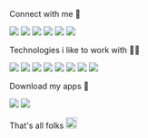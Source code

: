Connect with me :metal:

[<img src="https://img.shields.io/badge/Medium-000000?style=flat&logo=medium&logoColor=white">](https://eduardoreisdev.medium.com/)
[<img src="https://img.shields.io/badge/LinkedIn-000000?style=flat&logo=linkedin&logoColor=white">](https://www.linkedin.com/in/eduardoreisti/)
[<img src="https://img.shields.io/badge/GitHub-100000?style=flat&logo=github&logoColor=white">](https://github.com/EduardoReisDev)
[<img src="https://img.shields.io/badge/-Behance-black?style=flat&logo=behance&logoColor=white">](https://www.behance.net/eduardoreisdev)
[<img src="https://img.shields.io/badge/Xbox-%23000000.svg?style=flat&logo=xbox&logoColor=white">](https://account.xbox.com/pt-br/profile?gamertag=eduardreis2750)
[<img src="https://img.shields.io/badge/Strava-000000?style=flat&logo=strava&logoColor=white">](https://www.strava.com/athletes/3776250)

Technologies i like to work with :man_technologist:

[<img src="https://img.shields.io/badge/C%23-%23000000.svg?style=flat&logo=csharp&logoColor=white">](https://docs.microsoft.com/pt-br/dotnet/csharp/)
[<img src="https://img.shields.io/badge/.NET-000000?style=flat&logo=.net&logoColor=white">](https://dotnet.microsoft.com/en-us/apps/maui)
[<img src="https://img.shields.io/badge/Dart-000000?style=flat&logo=dart&logoColor=white">](https://www.android.com/intl/pt-BR_br/)
[<img src="https://img.shields.io/badge/MAUI-000000?style=flat&logo=.net&logoColor=white">](https://dotnet.microsoft.com/en-us/apps/maui)
[<img src="https://img.shields.io/badge/Xamarin-000000?style=flat&logo=xamarin&logoColor=white">](https://docs.microsoft.com/pt-br/xamarin/)
[<img src="https://img.shields.io/badge/Flutter-000000?style=flat&logo=flutter&logoColor=white">](https://www.android.com/intl/pt-BR_br/)
[<img src="https://img.shields.io/badge/ReactNative-000000?style=flat&logo=react&logoColor=white">](https://www.android.com/intl/pt-BR_br/)
[<img src="https://img.shields.io/badge/TypeScript-000000?style=flat&logo=typescript&logoColor=white">](https://www.android.com/intl/pt-BR_br/)

Download my apps :calling:

[<img src="https://img.shields.io/badge/Google_Play-000000?style=flat&logo=google-play&logoColor=white">](https://play.google.com/store/apps/developer?id=eduardoreisdev)
[<img src="https://img.shields.io/badge/App_Store-000000?style=flat&logo=app-store&logoColor=white">](https://www.apple.com/br/app-store/)

That's all folks <img src="https://user-images.githubusercontent.com/52397976/128292642-cb9d58c3-e01e-41c0-8713-14c59f4fb499.gif" width="20px">

 <!--
![](https://komarev.com/ghpvc/?username=eduardoreisdev&color=000000&style=flat)

[<img src="https://www.snppts.dev/img/snppts-badge.jpg" width="140px">](https://www.snppts.dev/author/EduardoReisDev)
-->
